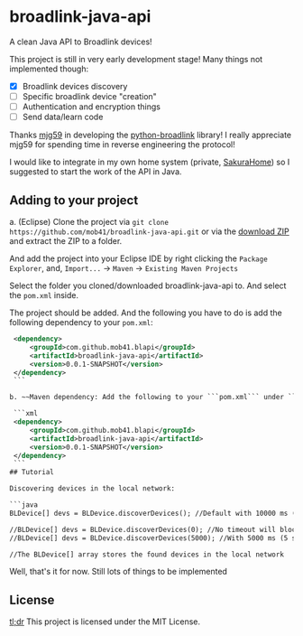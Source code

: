 # broadlink-java-api
A clean Java API to Broadlink devices!

This project is still in very early development stage! Many things not implemented though:

- [x] Broadlink devices discovery
- [ ] Specific broadlink device "creation"
- [ ] Authentication and encryption things
- [ ] Send data/learn code

Thanks [mjg59](https://github.com/mjg59) in developing the [python-broadlink](https://github.com/mjg59/python-broadlink) library! I really appreciate mjg59 for spending time in reverse engineering the protocol!

I would like to integrate in my own home system (private, [SakuraHome](https://github.com/mob41/Sakura)) so I suggested to start the work of the API in Java.

## Adding to your project

a. (Eclipse) Clone the project via ```git clone https://github.com/mob41/broadlink-java-api.git``` or via the [download ZIP](https://github.com/mob41/broadlink-java-api/archive/master.zip) and extract the ZIP to a folder.
   
   And add the project into your Eclipse IDE by right clicking the ```Package Explorer```, and,
   ```Import...``` -> ```Maven``` -> ```Existing Maven Projects```
   
   Select the folder you cloned/downloaded broadlink-java-api to. And select the ```pom.xml``` inside.
   
   The project should be added. And the following you have to do is add the following dependency to your ```pom.xml```:
   
   ```xml
    <dependency>
        <groupId>com.github.mob41.blapi</groupId>
        <artifactId>broadlink-java-api</artifactId>
        <version>0.0.1-SNAPSHOT</version>
    </dependency>
    ```

b. ~~Maven dependency: Add the following to your ```pom.xml``` under ```<dependencies>```~~ The project hasn't published to Maven central, yet.

    ```xml
    <dependency>
        <groupId>com.github.mob41.blapi</groupId>
        <artifactId>broadlink-java-api</artifactId>
        <version>0.0.1-SNAPSHOT</version>
    </dependency>
    ```
## Tutorial

Discovering devices in the local network:

```java
BLDevice[] devs = BLDevice.discoverDevices(); //Default with 10000 ms (10 sec) timeout, search for multiple devices

//BLDevice[] devs = BLDevice.discoverDevices(0); //No timeout will block the thread and search for one device only
//BLDevice[] devs = BLDevice.discoverDevices(5000); //With 5000 ms (5 sec) timeout

//The BLDevice[] array stores the found devices in the local network
```

Well, that's it for now. Still lots of things to be implemented

## License

[tl;dr](https://tldrlegal.com/license/mit-license) This project is licensed under the MIT License.